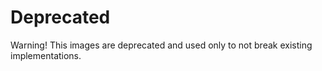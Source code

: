 # Deprecated

Warning! This images are deprecated and used only to not break existing implementations.
